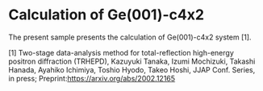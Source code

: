 # Calculation of Ge(001)-c4x2

The present sample presents the calculation of Ge(001)-c4x2 system [1].

[1] Two-stage data-analysis method for total-reflection high-energy positron diffraction (TRHEPD),  Kazuyuki Tanaka, Izumi Mochizuki, Takashi Hanada, Ayahiko Ichimiya, Toshio Hyodo, Takeo Hoshi, JJAP Conf. Series, in press; Preprint:https://arxiv.org/abs/2002.12165 



